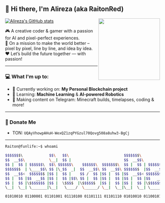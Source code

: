 ## 👋 Hi there, I'm Alireza (aka RaitonRed)

[![Alireza's GitHub stats](https://github-readme-stats.vercel.app/api?username=RaitonRed&theme=ayu-mirage)](https://github.com/RaitonRed/)
<img align="right" src="https://user-images.githubusercontent.com/5713670/87202985-820dcb80-c2b6-11ea-9f56-7ec461c497c3.gif" width="200"/>

🎮 A creative coder & gamer with a passion for AI and pixel-perfect experiences.  
🚀 On a mission to make the world better – pixel by pixel, line by line, and idea by idea.  
❤️ Let’s build the future together — with passion!

---

### 💻 What I'm up to:

- 🔭 Currently working on: **My Personal Blockchain project**
- 🌱 Learning: **Machine Learning** & **AI-powered Robotics**
- 🎥 Making content on Telegram: Minecraft builds, timelapses, coding & more!

---

### 🩵 Donate Me

- TON: ``UQAyVhowpAHuH-WexQZ1zqPYGzul70Qovg508a8uhw3-BgCj``

---

```bash
Raiton@funlife:~$ whoami

$$$$$$$\            $$\   $$\                         $$$$$$$\                  $$\ 
$$  __$$\           \__|  $$ |                        $$  __$$\                 $$ |
$$ |  $$ | $$$$$$\  $$\ $$$$$$\    $$$$$$\  $$$$$$$\  $$ |  $$ | $$$$$$\   $$$$$$$ |
$$$$$$$  | \____$$\ $$ |\_$$  _|  $$  __$$\ $$  __$$\ $$$$$$$  |$$  __$$\ $$  __$$ |
$$  __$$<  $$$$$$$ |$$ |  $$ |    $$ /  $$ |$$ |  $$ |$$  __$$< $$$$$$$$ |$$ /  $$ |
$$ |  $$ |$$  __$$ |$$ |  $$ |$$\ $$ |  $$ |$$ |  $$ |$$ |  $$ |$$   ____|$$ |  $$ |
$$ |  $$ |\$$$$$$$ |$$ |  \$$$$  |\$$$$$$  |$$ |  $$ |$$ |  $$ |\$$$$$$$\ \$$$$$$$ |
\__|  \__| \_______|\__|   \____/  \______/ \__|  \__|\__|  \__| \_______| \_______|

01010010 01100001 01101001 01110100 01101111 01101110 01010010 01100101 01100100
```
